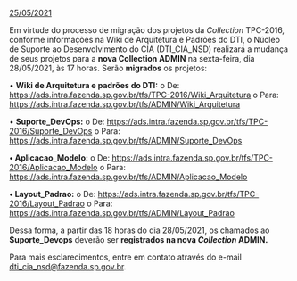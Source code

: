 <u>25/05/2021</u>

   Em virtude do processo de migração dos projetos da _Collection_ TPC-2016, conforme informações na Wiki de Arquitetura e Padrões do DTI, o Núcleo de Suporte ao Desenvolvimento do CIA (DTI_CIA_NSD) realizará a mudança de seus projetos para a **nova Collection ADMIN** na sexta-feira, dia 28/05/2021, às 17 horas. Serão **migrados** os projetos:           

•	**Wiki de Arquitetura e padrões do DTI:**
o De: https://ads.intra.fazenda.sp.gov.br/tfs/TPC-2016/Wiki_Arquitetura
o	Para: https://ads.intra.fazenda.sp.gov.br/tfs/ADMIN/Wiki_Arquitetura

•	**Suporte_DevOps:**
o	De: https://ads.intra.fazenda.sp.gov.br/tfs/TPC-2016/Suporte_DevOps
o	Para: https://ads.intra.fazenda.sp.gov.br/tfs/ADMIN/Suporte_DevOps

**•	Aplicacao_Modelo:**
o	De: https://ads.intra.fazenda.sp.gov.br/tfs/TPC-2016/Aplicacao_Modelo 
o	Para: https://ads.intra.fazenda.sp.gov.br/tfs/ADMIN/Aplicacao_Modelo

**•	Layout_Padrao:**
o	De: https://ads.intra.fazenda.sp.gov.br/tfs/TPC-2016/Layout_Padrao 
o	Para: https://ads.intra.fazenda.sp.gov.br/tfs/ADMIN/Layout_Padrao


Dessa forma, a partir das 18 horas do dia 28/05/2021, os chamados ao **Suporte_Devops** deverão ser **registrados na nova _Collection_ ADMIN.**    

Para mais esclarecimentos, entre em contato através do e-mail dti_cia_nsd@fazenda.sp.gov.br.  
